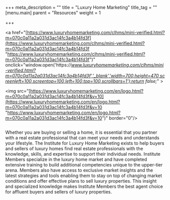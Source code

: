 +++
meta_description = ""
title = "Luxury Home Marketing"
title_tag = ""
[menu.main]
parent = "Resources"
weight = 1

+++
_<!--_(c)2013. Certified Luxury Home Marketing Specialist is a registered trademark of The Institute for Luxury Home Marketing. Unauthorized use of the mark or associated graphics is strictly prohibited._-->_

<a href="[https://www.luxuryhomemarketing.com/clhms/mini-verified.html?m=070c0a11a2a031d3ac14fc3a4b14fd3f](https://www.luxuryhomemarketing.com/clhms/mini-verified.html?m=070c0a11a2a031d3ac14fc3a4b14fd3f "https://www.luxuryhomemarketing.com/clhms/mini-verified.html?m=070c0a11a2a031d3ac14fc3a4b14fd3f")" onclick="window.open('https:_//www.luxuryhomemarketing.com/clhms/mini-verified.html?m=070c0a11a2a031d3ac14fc3a4b14fd3f','_blank','width=700,height=470,screenleft=100,screentop=100,left=100,top=100,scrollbars=1');return false;_" >

<img src="[https://www.luxuryhomemarketing.com/en/logo.html?m=070c0a11a2a031d3ac14fc3a4b14fd3f&v=10](https://www.luxuryhomemarketing.com/en/logo.html?m=070c0a11a2a031d3ac14fc3a4b14fd3f&v=10 "https://www.luxuryhomemarketing.com/en/logo.html?m=070c0a11a2a031d3ac14fc3a4b14fd3f&v=10")" border="0"/>

</a>

<img src="/uploads/nar.jpg" alt="">

Whether you are buying or selling a home, it is essential that you partner with a real estate professional that can meet your needs and understands your lifestyle. The Institute for Luxury Home Marketing exists to help buyers and sellers of luxury homes find real estate professionals with the knowledge, skills, and expertise to support their individual needs. Institute Members specialize in the luxury home market and have completed extensive training to build additional competencies unique to the upper-tier arena. Members also have access to exclusive market insights and the latest strategies and tools enabling them to stay on top of changing market conditions and offer effective plans to sell luxury properties. This insight and specialized knowledge makes Institute Members the best agent choice for affluent buyers and sellers of luxury properties.